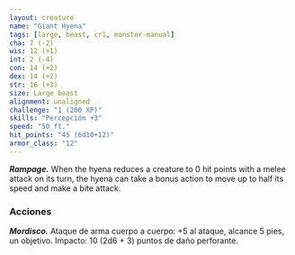 ```yaml
---
layout: creature
name: "Giant Hyena"
tags: [large, beast, cr1, monster-manual]
cha: 7 (-2)
wis: 12 (+1)
int: 2 (-4)
con: 14 (+2)
dex: 14 (+2)
str: 16 (+3)
size: Large beast
alignment: unaligned
challenge: "1 (200 XP)"
skills: "Percepción +3"
speed: "50 ft."
hit_points: "45 (6d10+12)"
armor_class: "12"
---
```


***Rampage.*** When the hyena reduces a creature to 0 hit points with a melee attack on its turn, the hyena can take a bonus action to move up to half its speed and make a bite attack.

### Acciones

***Mordisco.*** Ataque de arma cuerpo a cuerpo: +5 al ataque, alcance 5 pies, un objetivo. Impacto: 10 (2d6 + 3) puntos de daño perforante.